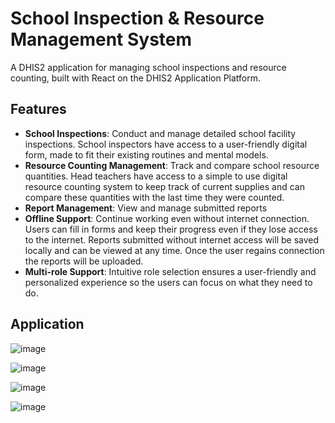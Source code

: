 # School Inspection & Resource Management System


A DHIS2 application for managing school inspections and resource counting, built with React on the DHIS2 Application Platform.

## Features

- **School Inspections**: Conduct and manage detailed school facility inspections. School inspectors have access to a user-friendly digital form, made to fit their existing routines and mental models. 
- **Resource Counting Management**: Track and compare school resource quantities. Head teachers have access to a simple to use digital resource counting system to keep track of current supplies and can compare these quantities with the last time they were counted. 
- **Report Management**: View and manage submitted reports
- **Offline Support**: Continue working even without internet connection. Users can fill in forms and keep their progress even if they lose access to the internet. Reports submitted without internet access will be saved locally and can be viewed at any time. Once the user regains connection the reports will be uploaded. 
- **Multi-role Support**: Intuitive role selection ensures a user-friendly and personalized experience so the users can focus on what they need to do.   

## Application 

![image](https://github.com/user-attachments/assets/271a0fda-55da-4272-831d-df4c98a5e451)

![image](https://github.com/user-attachments/assets/e32d5584-b602-4be6-a7b9-ead81fdb1fc3)

![image](https://github.com/user-attachments/assets/c3354f0e-f6f7-44c0-bcf1-68f4f4a81b5f)

![image](https://github.com/user-attachments/assets/12d44e3c-81db-4e40-974f-295811cde4f0)

